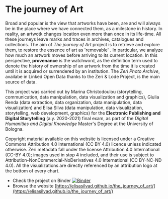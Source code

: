 # The journey of Art

Broad and popular is the view that artworks have been, are and will always be in the place where we have connected them, as a milestone in history. In reality, an artwotk changes location even more than once in its life-time. All these journeys leave marks and traces in archives, catalogues and collections. The aim of *The journey of Art* project is to retrieve and explore them, to restore the essence of art as 'removable' .
In particular, we analyze how much an artwork moves before arriving to its current location. In this perspective, **provenance** is the watchword, as the definition term used to denote the history of ownership of an artwork from the time it is created until it is acquired or surrendered by an institution.
The *Zeri Photo Archive*, availabe in Linked Open Data thanks to the Zeri & Lode Project, is the main source of data.


This project was carried out by Marina Christodoulou (storytelling, communication, data manipulation, data visualization and graphics), Giulia Renda (data extraction, data organization, data manipulation, data visualization) and Elisa Silva (data manipulation, data visualization, storytelling, web development, graphics) for the **Electronic Publishing and Digital Storytelling** (a.y. 2020-2021) final exam, as part of the *Digital Humanities and Digital Knowledge* Master's Degree at the University of Bologna.

Copyright material available on this website is licensed under a Creative Commons Attribution 4.0 International (CC BY 4.0) licence unless indicated otherwise.
Zeri metadata fall under the license Attribution 4.0 International (CC-BY 4.0); images used in stop 4 included, and their use is subject to Attribution-NonCommercial-NoDerivatives 4.0 International (CC BY-NC-ND 4.0).
All the visualizations are directly referenced by an attribution logo at the bottom of every chart.

- Check the project on Binder [![Binder](https://mybinder.org/badge_logo.svg)](https://mybinder.org/v2/gh/elisasilvad/the_journey_of_art/main)
- Browse the website [https://elisasilvad.github.io/the_journey_of_art/](https://elisasilvad.github.io/the_journey_of_art/)

